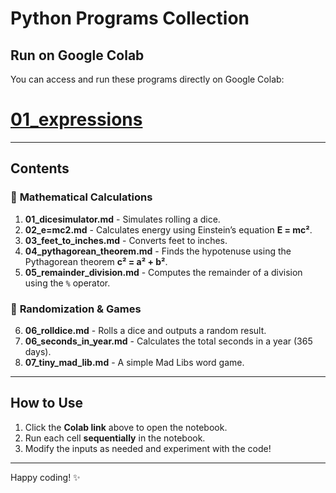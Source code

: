 # Python Programs Collection  

## **Run on Google Colab**
You can access and run these programs directly on Google Colab:  

# [01_expressions](https://colab.research.google.com/drive/10drXjmaxMaN5yzi2XfmHRx2QN7b-qWh5?usp=drive_link)

---



## **Contents**  
### 📌 **Mathematical Calculations**
1. **01_dicesimulator.md** - Simulates rolling a dice.  
2. **02_e=mc2.md** - Calculates energy using Einstein’s equation **E = mc²**.  
3. **03_feet_to_inches.md** - Converts feet to inches.  
4. **04_pythagorean_theorem.md** - Finds the hypotenuse using the Pythagorean theorem **c² = a² + b²**.  
5. **05_remainder_division.md** - Computes the remainder of a division using the `%` operator.  

### 🎲 **Randomization & Games**
6. **06_rolldice.md** - Rolls a dice and outputs a random result.  
7. **06_seconds_in_year.md** - Calculates the total seconds in a year (365 days).  
8. **07_tiny_mad_lib.md** - A simple Mad Libs word game.  

---

## **How to Use**
1. Click the **Colab link** above to open the notebook.  
2. Run each cell **sequentially** in the notebook.  
3. Modify the inputs as needed and experiment with the code!  

---

Happy coding! ✨  
